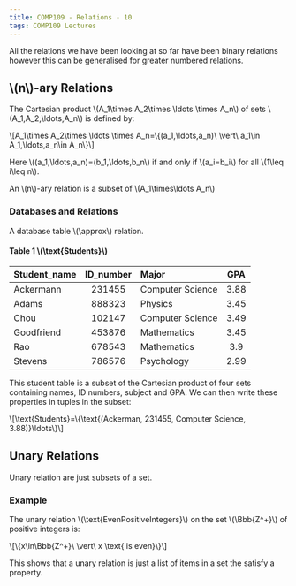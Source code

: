 ```yaml
---
title: COMP109 - Relations - 10
tags: COMP109 Lectures
---
```

All the relations we have been looking at so far have been binary relations however this can be generalised for greater numbered relations.

## &#92;(n&#92;)-ary Relations
The Cartesian product &#92;(A_1&#92;times A_2&#92;times &#92;ldots &#92;times A_n&#92;) of sets &#92;(A_1,A_2,&#92;ldots,A_n&#92;) is defined by:

&#92;[A_1&#92;times A_2&#92;times &#92;ldots &#92;times A_n=&#92;{(a_1,&#92;ldots,a_n)&#92; &#92;vert&#92; a_1&#92;in A_1,&#92;ldots,a_n&#92;in A_n&#92;}&#92;]

Here &#92;((a_1,&#92;ldots,a_n)=(b_1,&#92;ldots,b_n&#92;) if and only if &#92;(a_i=b_i&#92;) for all &#92;(1&#92;leq i&#92;leq n&#92;).

An &#92;(n&#92;)-ary relation is a subset of &#92;(A_1&#92;times&#92;ldots A_n&#92;)

### Databases and Relations
A database table &#92;(&#92;approx&#92;) relation.

#### Table 1 &#92;(&#92;text{Students}&#92;)
|Student_name|ID_number|Major|GPA|
|:--|:--:|:--|:-:|
|Ackermann|231455|Computer Science|3.88|
|Adams|888323|Physics|3.45|
|Chou|102147|Computer Science|3.49|
|Goodfriend|453876|Mathematics|3.45|
|Rao|678543|Mathematics|3.9|
|Stevens|786576|Psychology|2.99|

This student table is a subset of the Cartesian product of four sets containing names, ID numbers, subject and GPA. We can then write these properties in tuples in the subset:

&#92;[&#92;text{Students}=&#92;{&#92;text{(Ackerman, 231455, Computer Science, 3.88)}&#92;ldots&#92;}&#92;]

## Unary Relations
Unary relation are just subsets of a set.

### Example
The unary relation &#92;(&#92;text{EvenPositiveIntegers}&#92;) on the set &#92;(&#92;Bbb{Z^+}&#92;) of positive integers is:

&#92;[&#92;{x&#92;in&#92;Bbb{Z^+}&#92; &#92;vert&#92; x &#92;text{ is even}&#92;}&#92;]

This shows that a unary relation is just a list of items in a set the satisfy a property.
